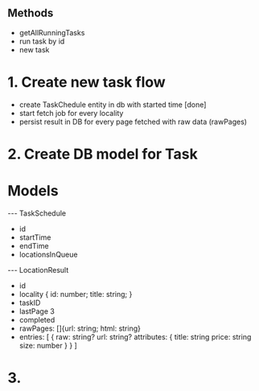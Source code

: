 ## Methods

- getAllRunningTasks
- run task by id
- new task

# 1. Create new task flow

- create TaskChedule entity in db with started time [done]
- start fetch job for every locality
- persist result in DB for every page fetched with raw data (rawPages)

# 2. Create DB model for Task

# Models

--- TaskSchedule

- id
- startTime
- endTime
- locationsInQueue

--- LocationResult

- id
- locality {
  id: number;
  title: string;
  }
- taskID
- lastPage 3
- completed
- rawPages: []{url: string; html: string}
- entries: [
  {
  raw: string?
  url: string?
  attributes: {
  title: string
  price: string
  size: number
  }
  }
  ]

# 3.
